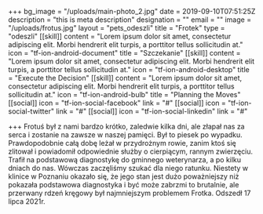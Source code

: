 +++
bg_image = "/uploads/main-photo_2.jpg"
date = 2019-09-10T07:51:25Z
description = "this is meta description"
designation = ""
email = ""
image = "/uploads/frotus.jpg"
layout = "pets_odeszli"
title = "Frotek"
type = "odeszli"
[[skill]]
content = "Lorem ipsum dolor sit amet, consectetur adipiscing elit. Morbi hendrerit elit turpis, a porttitor tellus sollicitudin at."
icon = "tf-ion-android-document"
title = "Szczekanie"
[[skill]]
content = "Lorem ipsum dolor sit amet, consectetur adipiscing elit. Morbi hendrerit elit turpis, a porttitor tellus sollicitudin at."
icon = "tf-ion-android-desktop"
title = "Execute the Decision"
[[skill]]
content = "Lorem ipsum dolor sit amet, consectetur adipiscing elit. Morbi hendrerit elit turpis, a porttitor tellus sollicitudin at."
icon = "tf-ion-android-bulb"
title = "Planning the Moves"
[[social]]
icon = "tf-ion-social-facebook"
link = "#"
[[social]]
icon = "tf-ion-social-twitter"
link = "#"
[[social]]
icon = "tf-ion-social-linkedin"
link = "#"

+++
Frotuś był z nami bardzo krótko, zaledwie kilka dni, ale złapał nas za serca i zostanie na zawsze w naszej pamięci. Był to piesek po wypadku. Prawdopodobnie całą dobę leżał w przydrożnym rowie, zanim ktoś się zlitował i powiadomił odpowiednie służby o cierpiącym, rannym zwierzęciu. Trafił na podstawową diagnostykę do gminnego weterynarza, a po kilku dniach do nas. Wówczas zaczęliśmy szukać dla niego ratunku. Niestety w klinice w Poznaniu okazało się, że jego stan jest dużo poważniejszy niż pokazała podstawowa diagnostyka i być może zabrzmi to brutalnie, ale przerwany rdzeń kręgowy był najmniejszym problemem Frotka. Odszedł 17 lipca 2021r.